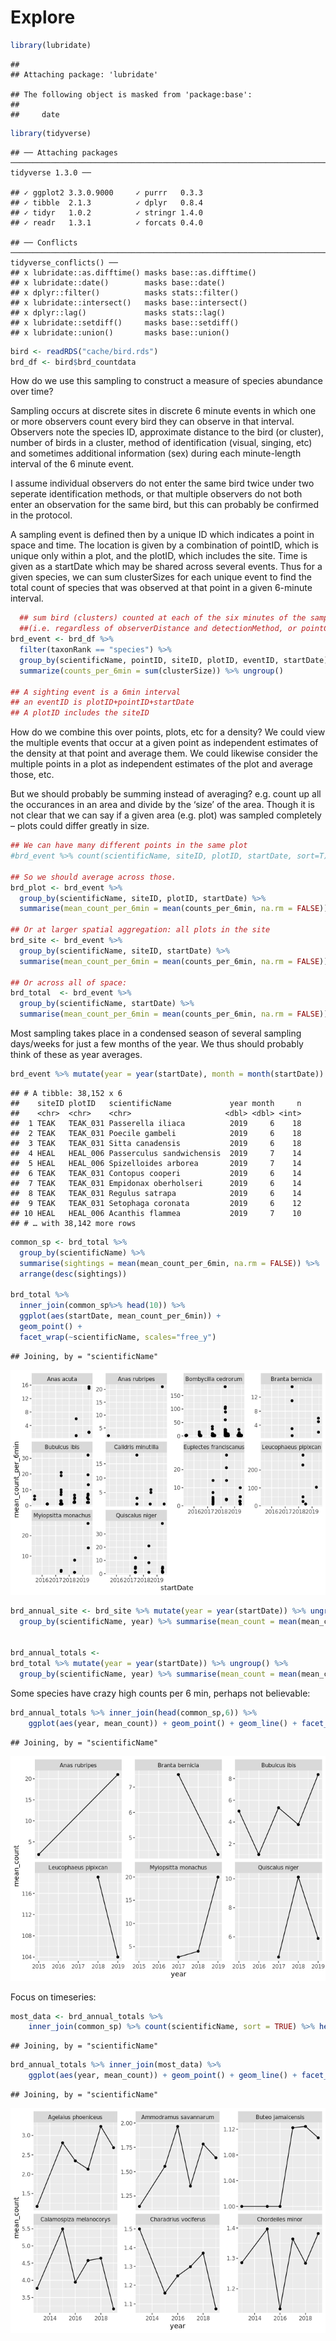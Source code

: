 Explore
================

``` r
library(lubridate)
```

    ## 
    ## Attaching package: 'lubridate'

    ## The following object is masked from 'package:base':
    ## 
    ##     date

``` r
library(tidyverse)
```

    ## ── Attaching packages ──────────────────────────────────────────────────────────────────────────── tidyverse 1.3.0 ──

    ## ✓ ggplot2 3.3.0.9000     ✓ purrr   0.3.3     
    ## ✓ tibble  2.1.3          ✓ dplyr   0.8.4     
    ## ✓ tidyr   1.0.2          ✓ stringr 1.4.0     
    ## ✓ readr   1.3.1          ✓ forcats 0.4.0

    ## ── Conflicts ─────────────────────────────────────────────────────────────────────────────── tidyverse_conflicts() ──
    ## x lubridate::as.difftime() masks base::as.difftime()
    ## x lubridate::date()        masks base::date()
    ## x dplyr::filter()          masks stats::filter()
    ## x lubridate::intersect()   masks base::intersect()
    ## x dplyr::lag()             masks stats::lag()
    ## x lubridate::setdiff()     masks base::setdiff()
    ## x lubridate::union()       masks base::union()

``` r
bird <- readRDS("cache/bird.rds")
brd_df <- bird$brd_countdata
```

How do we use this sampling to construct a measure of species abundance
over time?

Sampling occurs at discrete sites in discrete 6 minute events in which
one or more observers count every bird they can observe in that
interval. Observers note the species ID, approximate distance to the
bird (or cluster), number of birds in a cluster, method of
identification (visual, singing, etc) and sometimes additional
information (sex) during each minute-length interval of the 6 minute
event.

I assume individual observers do not enter the same bird twice under two
seperate identification methods, or that multiple observers do not both
enter an observation for the same bird, but this can probably be
confirmed in the protocol.

A sampling event is defined then by a unique ID which indicates a point
in space and time. The location is given by a combination of pointID,
which is unique only within a plot, and the plotID, which includes the
site. Time is given as a startDate which may be shared across several
events. Thus for a given species, we can sum clusterSizes for each
unique event to find the total count of species that was observed at
that point in a given 6-minute
interval.

``` r
  ## sum bird (clusters) counted at each of the six minutes of the sampling event 
  ##(i.e. regardless of observerDistance and detectionMethod, or pointCountMinute)
brd_event <- brd_df %>% 
  filter(taxonRank == "species") %>%
  group_by(scientificName, pointID, siteID, plotID, eventID, startDate) %>% 
  summarize(counts_per_6min = sum(clusterSize)) %>% ungroup() 
  
## A sighting event is a 6min interval
## an eventID is plotID+pointID+startDate
## A plotID includes the siteID
```

How do we combine this over points, plots, etc for a density? We could
view the multiple events that occur at a given point as independent
estimates of the density at that point and average them. We could
likewise consider the multiple points in a plot as independent estimates
of the plot and average those, etc.

But we should probably be summing instead of averaging? e.g. count up
all the occurances in an area and divide by the ‘size’ of the area.
Though it is not clear that we can say if a given area (e.g. plot) was
sampled completely – plots could differ greatly in size.

``` r
## We can have many different points in the same plot
#brd_event %>% count(scientificName, siteID, plotID, startDate, sort=T)

## So we should average across those.
brd_plot <- brd_event %>%  
  group_by(scientificName, siteID, plotID, startDate) %>% 
  summarise(mean_count_per_6min = mean(counts_per_6min, na.rm = FALSE))

## Or at larger spatial aggregation: all plots in the site
brd_site <- brd_event %>%  
  group_by(scientificName, siteID, startDate) %>% 
  summarise(mean_count_per_6min = mean(counts_per_6min, na.rm = FALSE))

## Or across all of space: 
brd_total  <- brd_event %>%  
  group_by(scientificName, startDate) %>% 
  summarise(mean_count_per_6min = mean(counts_per_6min, na.rm = FALSE))
```

Most sampling takes place in a condensed season of several sampling
days/weeks for just a few months of the year. We thus should probably
think of these as year
averages.

``` r
brd_event %>% mutate(year = year(startDate), month = month(startDate)) %>% count(siteID, plotID, scientificName, year, month, sort = TRUE) 
```

    ## # A tibble: 38,152 x 6
    ##    siteID plotID   scientificName             year month     n
    ##    <chr>  <chr>    <chr>                     <dbl> <dbl> <int>
    ##  1 TEAK   TEAK_031 Passerella iliaca          2019     6    18
    ##  2 TEAK   TEAK_031 Poecile gambeli            2019     6    18
    ##  3 TEAK   TEAK_031 Sitta canadensis           2019     6    18
    ##  4 HEAL   HEAL_006 Passerculus sandwichensis  2019     7    14
    ##  5 HEAL   HEAL_006 Spizelloides arborea       2019     7    14
    ##  6 TEAK   TEAK_031 Contopus cooperi           2019     6    14
    ##  7 TEAK   TEAK_031 Empidonax oberholseri      2019     6    14
    ##  8 TEAK   TEAK_031 Regulus satrapa            2019     6    14
    ##  9 TEAK   TEAK_031 Setophaga coronata         2019     6    12
    ## 10 HEAL   HEAL_006 Acanthis flammea           2019     7    10
    ## # … with 38,142 more rows

``` r
common_sp <- brd_total %>%
  group_by(scientificName) %>% 
  summarise(sightings = mean(mean_count_per_6min, na.rm = FALSE)) %>% 
  arrange(desc(sightings)) 

brd_total %>% 
  inner_join(common_sp%>% head(10)) %>% 
  ggplot(aes(startDate, mean_count_per_6min)) +
  geom_point() +
  facet_wrap(~scientificName, scales="free_y")
```

    ## Joining, by = "scientificName"

![](timeseries_files/figure-gfm/unnamed-chunk-6-1.png)<!-- -->

``` r
brd_annual_site <- brd_site %>% mutate(year = year(startDate)) %>% ungroup() %>% 
  group_by(scientificName, year) %>% summarise(mean_count = mean(mean_count_per_6min, na.rm = FALSE)) 


brd_annual_totals <- 
brd_total %>% mutate(year = year(startDate)) %>% ungroup() %>% 
  group_by(scientificName, year) %>% summarise(mean_count = mean(mean_count_per_6min, na.rm = FALSE)) 
```

Some species have crazy high counts per 6 min, perhaps not believable:

``` r
brd_annual_totals %>% inner_join(head(common_sp,6)) %>% 
    ggplot(aes(year, mean_count)) + geom_point() + geom_line() + facet_wrap(~scientificName, scales="free_y")
```

    ## Joining, by = "scientificName"

![](timeseries_files/figure-gfm/unnamed-chunk-8-1.png)<!-- -->

Focus on timeseries:

``` r
most_data <- brd_annual_totals %>%
    inner_join(common_sp) %>% count(scientificName, sort = TRUE) %>% head(6) %>% select(scientificName)
```

    ## Joining, by = "scientificName"

``` r
brd_annual_totals %>% inner_join(most_data) %>% 
    ggplot(aes(year, mean_count)) + geom_point() + geom_line() + facet_wrap(~scientificName, scales="free_y")
```

    ## Joining, by = "scientificName"

![](timeseries_files/figure-gfm/unnamed-chunk-10-1.png)<!-- -->
